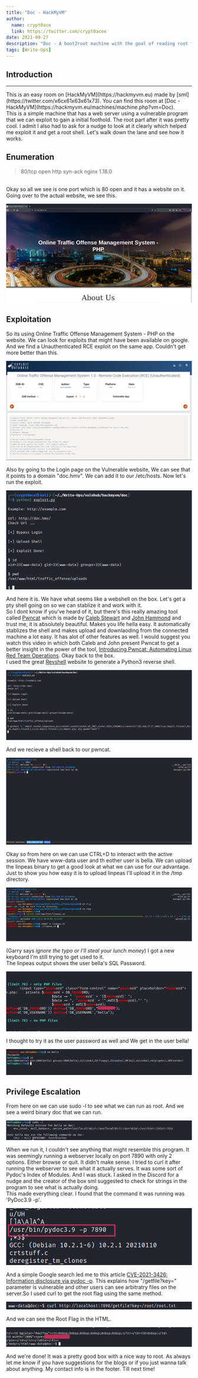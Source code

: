 ```yaml
---
title: "Doc - HackMyVM"
author:
  name: crypt0ace
  link: https://twitter.com/crypt0acee
date: 2021-08-27
description: "Doc - A boot2root machine with the goal of reading root flag"
tags: [Write-Ups]
---
```

## Introduction
<hr>
This is an easy room on [HackMyVM](https://hackmyvm.eu) made by [sml](https://twitter.com/x6cx61x63x61x73). You can find this room at [Doc - HackMyVM](https://hackmyvm.eu/machines/machine.php?vm=Doc).
<br>
This is a simple machine that has a web server using a vulnerable program that we can exploit to gain a initial foothold. The root part after it was pretty cool. I admit I also had to ask for a nudge to look at it clearly which helped me exploit it and get a root shell. Let's walk down the lane and see how it works.

## Enumeration
<blockquote>80/tcp open  http    syn-ack nginx 1.18.0</blockquote>
<br>
Okay so all we see is one port which is 80 open and it has a website on it. Going over to the actual website, we see this.

![Website](/assets/img/doc/website.png)

## Exploitation
So its using Online Traffic Offense Management System - PHP on the website. We can look for exploits that might have been available on google. And we find a Unauthenticated RCE exploit on the same app. Couldn't get more better than this.

![Exploit Database](/assets/img/doc/exploit.png)

Also by going to the Login page on the Vulnerable website, We can see that it points to a domain "doc.hmv". We can add it to our /etc/hosts. Now let's run the exploit.

![Web Shell](/assets/img/doc/webshell.png)

And here it is. We have what seems like a webshell on the box. Let's get a pty shell going on so we can stablize it and work with it.
<br>
So I dont know if you've heard of it, but there's this really amazing tool called [Pwncat](https://github.com/calebstewart/pwncat) which is made by [Caleb Stewart](https://twitter.com/calebjstewart) and [John Hammond](https://twitter.com/_johnhammond) and trust me, it is absolutely beautiful. Makes you life hella easy. It automatically stablizes the shell and makes upload and downlaoding from the connected machine a lot easy. It has alot of other features as well. I would suggest you watch this video in which both Caleb and John present Pwncat to get a better insight in the power of the tool, [Introducing Pwncat: Automating Linux Red Team Operations](https://www.youtube.com/watch?v=CISzI9klRkw). Okay back to the box.
<br>
I used the great [Revshell](https://www.revshells.com/) website to generate a Python3 reverse shell.

![Reverse Shell](/assets/img/doc/reverse_shell.png)

And we recieve a shell back to our pwncat.

![Pwncat Shell](/assets/img/doc/pwncat_shell.png)

Okay so from here on we can use CTRL+D to interact with the active session. We have www-data user and th eother user is bella. We can upload the linpeas binary to get a good look at what we can use for our advantage. Just to show you how easy it is to upload linpeas I'll upload it in the /tmp directory.

![Pwncat Linpeas Upload](/assets/img/doc/linpeas_upload.png)

(Garry says *ignore the typo or I'll steal your lunch money*) I got a new keyboard I'm still trying to get used to it.
<br>
The linpeas output shows the user bella's SQL Password.

![Bella's Password](/assets/img/doc/bella_password.png)

I thought to try it as the user password as well and We get in the user bella!

![Logged in as Bella](/assets/img/doc/bella_login.png)

## Privilege Escalation
From here on we can use sudo -l to see what we can run as root. And we see a weird binary doc that we can run.

![Sudo -l](/assets/img/doc/sudo.png)

When we run it, I couldn't see anything that might resemble this program. It was seemingly running a webserver locally on port 7890 with only 2 options. Either browse or quit. It didn't make sense. I tried to curl it after running the webserver to see what it actually serves. It was some sort of Pydoc's Index of Modules. And I was stuck. I asked in the Discord for a nudge and the creator of the box sml suggested to check for strings in the program to see what is actually doing.
<br>
This made everything clear. I found that the command it was running was 'PyDoc3.9 -p'.

![PyDoc](/assets/img/doc/pydoc.png)

And a simple Google search led me to this article [CVE-2021-3426: Information disclosure via pydoc -p](https://bugs.python.org/issue42988). This explains how "/getfile?key=" parameter is vulnerable and other users can see arbitratry files on the server.So I used curl to get the root flag using the same method.

![Root Command](/assets/img/doc/root_command.png)

And we can see the Root Flag in the HTML.

![ROOT](/assets/img/doc/ROOT.png)

And we're done! It was a pretty good box with a nice way to root. As always let me know if you have suggestions for the blogs or if you just wanna talk about anything. My contact info is in the footer. Till next time!